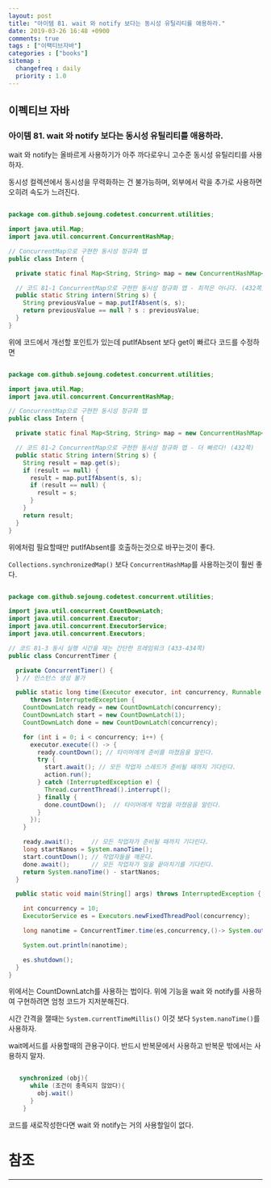 ```yaml
---
layout: post
title: "아이템 81. wait 와 notify 보다는 동시성 유틸리티를 애용하라."
date: 2019-03-26 16:48 +0900
comments: true
tags : ["이팩티브자바"]
categories : ["books"]
sitemap :
  changefreq : daily
  priority : 1.0
---
```

## 이펙티브 자바

### 아이템 81. wait 와 notify 보다는 동시성 유틸리티를 애용하라.

wait 와 notify는 올바르게 사용하기가 아주 까다로우니 고수준 동시성 유틸리티를 사용하자.

동시성 컬렉션에서 동시성을 무력화하는 건 불가능하며, 외부에서 락을 추가로 사용하면 오히려 속도가 느려진다.

```java

package com.github.sejoung.codetest.concurrent.utilities;

import java.util.Map;
import java.util.concurrent.ConcurrentHashMap;

// ConcurrentMap으로 구현한 동시성 정규화 맵
public class Intern {

  private static final Map<String, String> map = new ConcurrentHashMap<>();

  // 코드 81-1 ConcurrentMap으로 구현한 동시성 정규화 맵 - 최적은 아니다. (432쪽)
  public static String intern(String s) {
    String previousValue = map.putIfAbsent(s, s);
    return previousValue == null ? s : previousValue;
  }
}

```

위에 코드에서 개선할 포인트가 있는데 putIfAbsent 보다 get이 빠르다 코드를 수정하면

```java

package com.github.sejoung.codetest.concurrent.utilities;

import java.util.Map;
import java.util.concurrent.ConcurrentHashMap;

// ConcurrentMap으로 구현한 동시성 정규화 맵
public class Intern {

  private static final Map<String, String> map = new ConcurrentHashMap<>();

  // 코드 81-2 ConcurrentMap으로 구현한 동시성 정규화 맵 - 더 빠르다! (432쪽)
  public static String intern(String s) {
    String result = map.get(s);
    if (result == null) {
      result = map.putIfAbsent(s, s);
      if (result == null) {
        result = s;
      }
    }
    return result;
  }
}

```

위에처럼 필요할때만 putIfAbsent를 호출하는것으로 바꾸는것이 좋다.

`Collections.synchronizedMap()` 보다 `ConcurrentHashMap`를 사용하는것이 훨씬 좋다.

```java

package com.github.sejoung.codetest.concurrent.utilities;

import java.util.concurrent.CountDownLatch;
import java.util.concurrent.Executor;
import java.util.concurrent.ExecutorService;
import java.util.concurrent.Executors;

// 코드 81-3 동시 실행 시간을 재는 간단한 프레임워크 (433-434쪽)
public class ConcurrentTimer {

  private ConcurrentTimer() {
  } // 인스턴스 생성 불가

  public static long time(Executor executor, int concurrency, Runnable action)
      throws InterruptedException {
    CountDownLatch ready = new CountDownLatch(concurrency);
    CountDownLatch start = new CountDownLatch(1);
    CountDownLatch done = new CountDownLatch(concurrency);

    for (int i = 0; i < concurrency; i++) {
      executor.execute(() -> {
        ready.countDown(); // 타이머에게 준비를 마쳤음을 알린다.
        try {
          start.await(); // 모든 작업자 스레드가 준비될 때까지 기다린다.
          action.run();
        } catch (InterruptedException e) {
          Thread.currentThread().interrupt();
        } finally {
          done.countDown();  // 타이머에게 작업을 마쳤음을 알린다.
        }
      });
    }

    ready.await();     // 모든 작업자가 준비될 때까지 기다린다.
    long startNanos = System.nanoTime();
    start.countDown(); // 작업자들을 깨운다.
    done.await();      // 모든 작업자가 일을 끝마치기를 기다린다.
    return System.nanoTime() - startNanos;
  }

  public static void main(String[] args) throws InterruptedException {

    int concurrency = 10;
    ExecutorService es = Executors.newFixedThreadPool(concurrency);

    long nanotime = ConcurrentTimer.time(es,concurrency,()-> System.out.println("test"));

    System.out.println(nanotime);

    es.shutdown();
  }
}

```

위에서는 CountDownLatch를 사용하는 법이다. 위에 기능을 wait 와 notify를 사용하여 구현하려면 엄청 코드가 지저분해진다.

시간 간격을 잴때는 `System.currentTimeMillis()` 이것 보다 `System.nanoTime()`를 사용하자.

wait메서드를 사용할때의 관용구이다. 반드시 반복문에서 사용하고 반복문 밖에서는 사용하지 말자.

```java

   synchronized (obj){
      while (조건이 충족되지 않았다){
        obj.wait()
      }
    }

```
 
코드를 새로작성한다면 wait 와 notify는 거의 사용할일이 없다.


# 참조
-----




